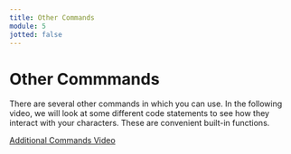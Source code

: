 ```yaml
---
title: Other Commands
module: 5
jotted: false
---
```


# Other Commmands

There are several other commands in which you can use.  In the following video, we will look at some different code statements to see how they interact with your characters.  These are convenient built-in functions.

<p><a href="//www.youtube.com/embed/xDeddxGQY9c" data-lity>Additional Commands Video</a></p>